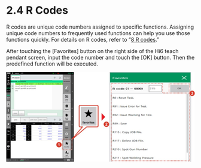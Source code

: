 # 2.4 R Codes

R codes are unique code numbers assigned to specific functions. Assigning unique code numbers to frequently used functions can help you use those functions quickly. For details on R codes, refer to “[8 R codes](../r-code/).”

After touching the \[Favorites\] button on the right side of the Hi6 teach pendant screen, input the code number and touch the \[OK\] button. Then the predefined function will be executed.

![](../.gitbook/assets/image%20%28313%29.png)





